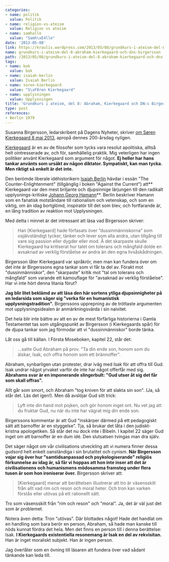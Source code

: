 ```yaml
---
categories:
- name: politik
  value: Politik
- name: religion-vs-ateism
  value: Religion vs ateism
- name: samhalle
  value: "Samh\xE4lle"
date: '2013-05-08'
link: https://kraulis.wordpress.com/2013/05/08/grundkurs-i-ateism-del-8-abraham-kierkegaard-och-dns-birgersson/
name: grundkurs-i-ateism-del-8-abraham-kierkegaard-och-dns-birgersson
path: /2013/05/08/grundkurs-i-ateism-del-8-abraham-kierkegaard-och-dns-birgersson/
tags:
- name: bok
  value: bok
- name: isaiah-berlin
  value: Isaiah Berlin
- name: soren-kierkegaard
  value: "S\xF8ren Kierkegaard"
- name: upplysningen
  value: Upplysningen
title: 'Grundkurs i ateism, del 8: Abraham, Kierkegaard och DN:s Birgersson'
type: post
references:
- Berlin 1979
---
```

Susanna Birgersson, ledarskribent på Dagens Nyheter, skriver [om Søren Kierkegaard 8 maj 2013](http://www.dn.se/ledare/signerat/abraham-kierkegaard-och-samtiden), apropå dennes 200-årsdag nyligen.

[Kierkegaard](http://en.wikipedia.org/wiki/S%C3%B8ren_Kierkegaard) är en av de filosofer som tycks vara resolut apolitiska, alltså helt ointresserade av, och för, samhällelig praktik. Mig veterligen har ingen politiker använt Kierkegaard som argument för något. **Ej heller har hans tankar använts som ursäkt av någon diktator. Sympatiskt, kan man tycka. Men riktigt så enkelt är det inte.**

Den berömde liberale idéhistorikern [Isaiah Berlin](http://en.wikipedia.org/wiki/Isaiah_Berlin) hävdar i essän "The Counter-Enlightenment" (tillgänglig i boken "Against the Current") att** Kierkegaard var den mest briljante och djupsinnige lärjungen till den radikalt upplysnings-kritiske [Johann Georg Hamann](http://en.wikipedia.org/wiki/Georg_Johann_Hamann)**. Berlin beskriver Hamann som en fanatisk motståndare till rationalism och vetenskap, och som en viktig, om än idag bortglömd, inspiratör till det som blev, och fortfarande är, en lång tradition av reaktion mot Upplysningen.

Med detta i minnet är det intressant att läsa vad Birgersson skriver:

> Han [Kierkegaard] hade förfasats över ”dussinmänniskorna” som osjälvständigt tycker, tänker och lever som alla andra, utan tillgång till vare sig passion eller dygder eller mod. Å det skarpaste skulle Kierkegaard ha kritiserat hur talet om tolerans och mångfald dolde en avsaknad av verklig förståelse av andra än den egna livsåskådningen.

Birgersson låter Kierkegaard var språkrör, men man kan fundera över om det inte är Birgerssons egna tankar som vi får ta del av. Förakt mot "dussinmänniskor", den "skarpaste" kritik mot "tal om tolerans och mångfald" som varande ett kamouflage för "avsaknad av verklig förståelse". Har vi inte hört denna litania förut?

**Jag blir litet beklämd av att läsa den här sortens ytliga djupsinnigheter på en ledarsida som säger sig "verka för en humanistisk upplysningstradition".** Birgerssons upprepning av de tröttaste argumenten mot upplysningsidealen är anmärkningsvärda i sin naivitet.

Det hela blir inte bättre av att en av de mest förfärliga historierna i Gamla Testamentet tas som utgångspunkt av Birgersson (i Kierkegaards spår) för de djupa tankar som jag förmodar att vi "dussinmänniskor" borde tänka.

Låt oss gå till källan. I Första Moseboken, kapitel 22, står det:

> ...satte Gud Abraham på prov. "Ta din ende son, honom som du älskar, Isak, och offra honom som ett brännoffer".

Abraham, synbarligen utan protester, drar iväg med Isak för att offra till Gud. Isak undrar något yrvaket varför de inte har något offerfår med sig. **Abrahams svar är en imponerande slingerbult: "Gud utser åt sig det får som skall offras".**

Allt går som smort, och Abraham "tog kniven för att slakta sin son". (Ja, så står det. Läs det igen!). Men då avslöjar Gud sitt trick:

> Lyft inte din hand mot pojken, och gör honom inget ont. Nu vet jag att du fruktar Gud, nu när du inte har vägrat mig din ende son.

Birgerssons kommentar är att Gud "inskärper därmed på ett pedagogiskt sätt att barnoffer är en styggelse". Tja, så brukar det låta i den judiskt-kristna apologetiken. Så står det nu dock inte i Bibeln. I kapitel 22 säger Gud inget om att barnoffer är en dum idé. Den slutsatsen tvingas man dra själv.

Det säger något om vår civilisations utveckling att vi numera finner dessa gudsord helt enkelt oanständiga i sin brutalitet och cynism. **När Birgersson vojar sig över hur "samtidsanpassad och psykologiserande" religiös förkunnelse av idag är, så får vi hoppas att hon inte inser att det är civilisationens och humanismens mödosamma framsteg under flera tusen år som hon ironiserar över.** Birgersson skriver att:

> [Kierkegaard] menar att berättelsen illustrerar att tro är väsensskilt från allt vad rim och reson och moral heter. Och tron kan varken förstås eller utövas på ett rationellt sätt.

Tro som väsensskilt från "rim och reson" och "moral". Ja, det är väl just det som är problemet.

Notera även detta: Tron "utövas". Där blottades något! Hade det handlat om en handling som bara berör en person, Abraham, så hade man kanske till nöds kunnat fördra det hela. Men det finns en person till i denna berättelse: Isak. **I Kierkegaards existentiella resonemang är Isak en del av rekvisitan.** Han är inget moraliskt subjekt. Han är ingen person.

Jag överlåter som en övning till läsaren att fundera över vad sådant tänkande kan leda till.
